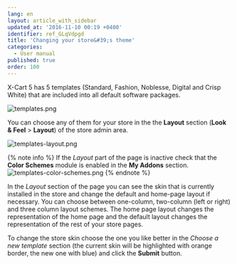 ```yaml
---
lang: en
layout: article_with_sidebar
updated_at: '2016-11-10 00:19 +0400'
identifier: ref_GLqVdpgd
title: 'Changing your store&#39;s theme'
categories:
  - User manual
published: true
order: 100
---
```

X-Cart 5 has 5 templates (Standard, Fashion, Noblesse, Digital and Crisp White) that are included into all default software packages.

   ![templates.png]({{site.baseurl}}/attachments/ref_GLqVdpgd/templates.png)

You can choose any of them for your store in the the **Layout** section (**Look & Feel** > **Layout**) of the store admin area.

   ![templates-layout.png]({{site.baseurl}}/attachments/ref_GLqVdpgd/templates-layout.png)

{% note info %}
If the _Layout_ part of the page is inactive check that the **Color Schemes** module is enabled in the **My Addons** section.
    ![templates-color-schemes.png]({{site.baseurl}}/attachments/ref_GLqVdpgd/templates-color-schemes.png)
{% endnote %}

In the _Layout_ section of the page you can see the skin that is currently installed in the store and change the default and home-page layout if necessary. You can choose between one-column, two-column (left or right) and three column layout schemes. The home page layout changes the representation of the home page and the default layout changes the representation of the rest of your store pages.

To change the store skin choose the one you like better in the _Choose a new template_ section (the current skin will be highlighted with orange border, the new one with blue) and click the **Submit** button. 


